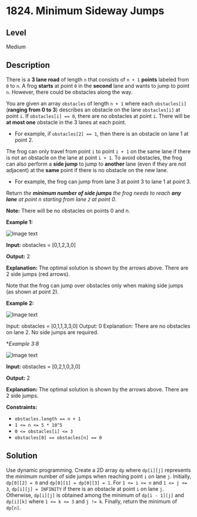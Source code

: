 # 1824. Minimum Sideway Jumps
## Level
Medium

## Description
There is a **3 lane road** of length `n` that consists of `n + 1` **points** labeled from `0` to `n`. A frog **starts** at point `0` in the **second** lane and wants to jump to point `n`. However, there could be obstacles along the way.

You are given an array `obstacles` of length `n + 1` where each `obstacles[i]` (**ranging from 0 to 3**) describes an obstacle on the lane `obstacles[i]` at point `i`. If `obstacles[i] == 0`, there are no obstacles at point `i`. There will be **at most one** obstacle in the 3 lanes at each point.

* For example, if `obstacles[2] == 1`, then there is an obstacle on lane 1 at point 2.

The frog can only travel from point `i` to point `i + 1` on the same lane if there is not an obstacle on the lane at point `i + 1`. To avoid obstacles, the frog can also perform a **side jump** to jump to **another** lane (even if they are not adjacent) at the **same** point if there is no obstacle on the new lane.

* For example, the frog can jump from lane 3 at point 3 to lane 1 at point 3.

Return *the **minimum number of side jumps** the frog needs to reach **any lane** at point n starting from lane `2` at point 0*.

**Note:** There will be no obstacles on points 0 and n.

**Example 1:**

![Image text](https://assets.leetcode.com/uploads/2021/03/25/ic234-q3-ex1.png)

**Input:** obstacles = [0,1,2,3,0]

**Output:** 2 

**Explanation:** The optimal solution is shown by the arrows above. There are 2 side jumps (red arrows).

Note that the frog can jump over obstacles only when making side jumps (as shown at point 2).

**Example 2:**

![Image text](https://assets.leetcode.com/uploads/2021/03/25/ic234-q3-ex2.png)

Input: obstacles = [0,1,1,3,3,0]
Output: 0
Explanation: There are no obstacles on lane 2. No side jumps are required.

**Example 3:8*

![Image text](https://assets.leetcode.com/uploads/2021/03/25/ic234-q3-ex3.png)

**Input:** obstacles = [0,2,1,0,3,0]

**Output:** 2

**Explanation:** The optimal solution is shown by the arrows above. There are 2 side jumps.

**Constraints:**

* `obstacles.length == n + 1`
* `1 <= n <= 5 * 10^5`
* `0 <= obstacles[i] <= 3`
* `obstacles[0] == obstacles[n] == 0`

## Solution
Use dynamic programming. Create a 2D array `dp` where `dp[i][j]` represents the minimum number of side jumps when reaching point `i` on lane `j`. Initially, `dp[0][2] = 0` and `dp[0][1] = dp[0][3] = 1`. For `1 <= i <= n` and `1 <= j <= 3`, `dp[i][j] = INFINITY` if there is an obstacle at point `i` on lane `j`. Otherwise, `dp[i][j]` is obtained among the minimum of `dp[i - 1][j]` and `dp[i][k]` where `1 <= k <= 3` and `j != k`. Finally, return the minimum of `dp[n]`.

